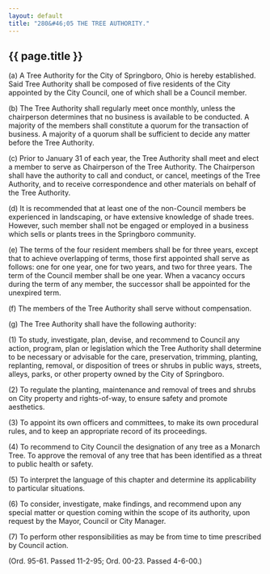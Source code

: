 ```yaml
---
layout: default 
title: "280&#46;05 THE TREE AUTHORITY."
---
```


{{ page.title }}
----------------

​(a) A Tree Authority for the City of Springboro, Ohio is hereby
established. Said Tree Authority shall be composed of five residents of
the City appointed by the City Council, one of which shall be a Council
member.

​(b) The Tree Authority shall regularly meet once monthly, unless the
chairperson determines that no business is available to be conducted. A
majority of the members shall constitute a quorum for the transaction of
business. A majority of a quorum shall be sufficient to decide any
matter before the Tree Authority.

​(c) Prior to January 31 of each year, the Tree Authority shall meet and
elect a member to serve as Chairperson of the Tree Authority. The
Chairperson shall have the authority to call and conduct, or cancel,
meetings of the Tree Authority, and to receive correspondence and other
materials on behalf of the Tree Authority.

​(d) It is recommended that at least one of the non-Council members be
experienced in landscaping, or have extensive knowledge of shade trees.
However, such member shall not be engaged or employed in a business
which sells or plants trees in the Springboro community.

​(e) The terms of the four resident members shall be for three years,
except that to achieve overlapping of terms, those first appointed shall
serve as follows: one for one year, one for two years, and two for three
years. The term of the Council member shall be one year. When a vacancy
occurs during the term of any member, the successor shall be appointed
for the unexpired term.

​(f) The members of the Tree Authority shall serve without compensation.

​(g) The Tree Authority shall have the following authority:

​(1) To study, investigate, plan, devise, and recommend to Council any
action, program, plan or legislation which the Tree Authority shall
determine to be necessary or advisable for the care, preservation,
trimming, planting, replanting, removal, or disposition of trees or
shrubs in public ways, streets, alleys, parks, or other property owned
by the City of Springboro.

​(2) To regulate the planting, maintenance and removal of trees and
shrubs on City property and rights-of-way, to ensure safety and promote
aesthetics.

​(3) To appoint its own officers and committees, to make its own
procedural rules, and to keep an appropriate record of its proceedings.

​(4) To recommend to City Council the designation of any tree as a
Monarch Tree. To approve the removal of any tree that has been
identified as a threat to public health or safety.

​(5) To interpret the language of this chapter and determine its
applicability to particular situations.

​(6) To consider, investigate, make findings, and recommend upon any
special matter or question coming within the scope of its authority,
upon request by the Mayor, Council or City Manager.

​(7) To perform other responsibilities as may be from time to time
prescribed by Council action.

(Ord. 95-61. Passed 11-2-95; Ord. 00-23. Passed 4-6-00.)
